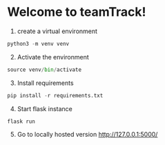 # Welcome to teamTrack!

1. create a virtual environment
```python
python3 -m venv venv
```

2. Activate the environment
```python
source venv/bin/activate
```

3. Install requirements
```python
pip install -r requirements.txt
```

4. Start flask instance
```python
flask run
```

5. Go to locally hosted version
http://127.0.0.1:5000/
